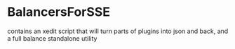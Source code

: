 # BalancersForSSE
contains an xedit script that will turn parts of plugins into json and back, and a full balance standalone utility
